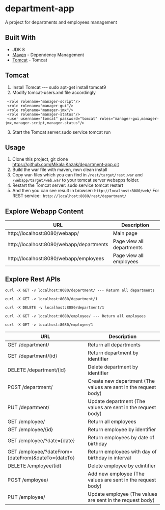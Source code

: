 # department-app
A project for departments and employees management

## Built With
* JDK 8
* [Maven](https://maven.apache.org/) - Dependency Management
* [Tomcat](http://tomcat.apache.org/) - Tomcat


## Tomcat 
1. Install Tomcat --- sudo apt-get install tomcat9
2. Modify tomcat-users.xml file accordingly
```
 <role rolename="manager-script"/>  
 <role rolename="manager-gui"/>  
 <role rolename="manager-jmx"/>  
 <role rolename="manager-status"/>  
 <user username="tomcat" password="tomcat" roles="manager-gui,manager-jmx,manager-script,manager-status"/>  
```
3. Start the Tomcat server:sudo service tomcat run

## Usage
1. Clone this project, git clone https://github.com/MikalaiKazak/department-app.git
2. Build the war file with maven, mvn clean install
3. Copy war-files which you can find in ``` /rest/target/rest.war ``` and ``` /webapp/target/web.war``` to your tomcat server webapps folder.
4. Restart the Tomcat server: sudo service tomcat restart
5. And then you can see result in browser: ```http://localhost:8080/web/``` For REST service:``` http://localhost:8080/rest/department/```


## Explore Webapp Content
| URL | Description |
| --- | --- |
  | http://localhost:8080/webapp/ |                    Main page
  | http://localhost:8080/webapp/departments |         Page view all departments
  | http://localhost:8080/webapp/employees |           Page view all employees

## Explore Rest APIs

```
curl -X GET -v localhost:8080/department/ --- Return all departments

curl -X GET -v localhost:8080/department/1

curl -X DELETE -v localhost:8080/department/1

curl -X GET -v localhost:8080/employee/ --- Return all employees

curl -X GET -v localhost:8080/employee/1

```

| URL | Description |
| --- | --- |
  | GET /department/ |                                    Return all departments
  | GET /department/{id} |                                Return department by identifier
  | DELETE /department/{id} |                             Delete department by identifier
  | POST /department/ |                                   Create new department (The values are sent in the request body)
  | PUT /department/ |                                    Update department (The values are sent in the request body)
  | GET /employee/ |                                      Return all employees          
  | GET /employee/{id} |                                  Return employee by identifier  
  | GET /employee/?date={date} |                          Return employees by date of birthday
  | GET /employee/?dateFrom={dateFrom}&dateTo={dateTo} |  Return employees with day of birthday in interval
  | DELETE /employee/{id} |                               Delete employee by edintifier
  | POST /employee/ |                                     Add new employee (The values are sent in the request body)
  | PUT /employee/ |                                      Update employee (The values are sent in the request body)
  
